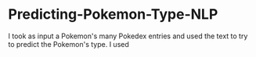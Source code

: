 # Predicting-Pokemon-Type-NLP
I took as input a Pokemon's many Pokedex entries and used the text to try to predict the Pokemon's type. I used
